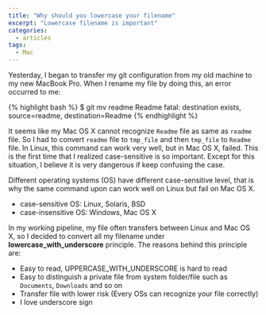 ```yaml
---
title: "Why should you lowercase your filename"
excerpt: "Lowercase filename is important"
categories:
  - articles
tags:
  - Mac
---
```


Yesterday, I began to transfer my git configuration from my old machine to my new MacBook Pro. When I rename my file by doing this, an error occurred to me:

{% highlight bash %}
$ git mv readme Readme
fatal: destination exists, source=readme, destination=Readme
{% endhighlight %}


It seems like my Mac OS X cannot recognize `Readme` file as same as `readme` file. So I had to convert `readme` file to `tmp_file` and then `tmp_file` to `Readme` file. In Linux, this command can work very well, but in Mac OS X, failed. This is the first time that I realized case-sensitive is so important. Except for this situation, I believe it is very dangerous if keep confusing the case.

Different operating systems (OS) have different case-sensitive level, that is why the same command upon can work well on Linux but fail on Mac OS X.

* case-sensitive OS: Linux, Solaris, BSD 
* case-insensitive OS: Windows, Mac OS X

In my working pipeline, my file often transfers between Linux and Mac OS X, so I decided to convert all my filename under **lowercase_with_underscore** principle. The reasons behind this principle are:

* Easy to read, UPPERCASE_WITH_UNDERSCORE is hard to read 
* Easy to distinguish a private file from system folder/file such as `Documents`, `Downloads` and so on
* Transfer file with lower risk (Every OSs can recognize your file correctly)
* I love underscore sign


